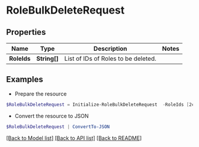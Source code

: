 # RoleBulkDeleteRequest
## Properties

Name | Type | Description | Notes
------------ | ------------- | ------------- | -------------
**RoleIds** | **String[]** | List of IDs of Roles to be deleted. | 

## Examples

- Prepare the resource
```powershell
$RoleBulkDeleteRequest = Initialize-RoleBulkDeleteRequest  -RoleIds [2c9180847812e0b1017817051919ecca, 2c9180887812e0b201781e129f151816]
```

- Convert the resource to JSON
```powershell
$RoleBulkDeleteRequest | ConvertTo-JSON
```

[[Back to Model list]](../README.md#documentation-for-models) [[Back to API list]](../README.md#documentation-for-api-endpoints) [[Back to README]](../README.md)

